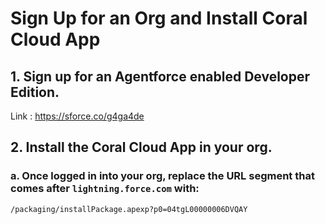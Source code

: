 # Sign Up for an Org and Install Coral Cloud App 

## 1. Sign up for an Agentforce enabled Developer Edition.  
Link : https://sforce.co/g4ga4de

## 2. Install the Coral Cloud App in your org.  
### a. Once logged in into your org, replace the URL segment that comes after `lightning.force.com` with:  

```/packaging/installPackage.apexp?p0=04tgL00000006DVQAY```
